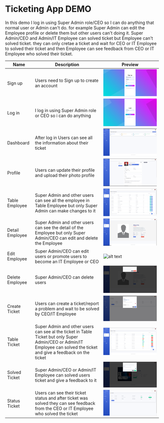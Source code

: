 # Ticketing App DEMO
In this demo I log in using Super Admin role/CEO so I can do anything that normal user or Admin can't do. for example Super Admin can edit the Employee profile or delete them but other users can't doing it. Super Admin/CEO and Admin/IT Employee can solved ticket but Employee can't solved ticket. they can only cretae a ticket and wait for CEO or IT Employee to solved their ticket and then Employee can see feedback from CEO or IT Employee who solved their ticket.

| Name  | Description | Preview |
| ------------- | ------------- |------------- |
| Sign up | Users need to Sign up to create an account | ![alt text](./doc/signup.png) |
| Log in | I log in using Super Admin role or CEO so i can do anything | ![alt text](./doc/login.png) |
| Dashboard | After log in Users can see all the information about their ticket | ![alt text](./doc/dashboard.png) |
| Profile | Users can update their profile and upload their photo profile | ![alt text](./doc/profile.png) |
| Table Employee | Super Admin and other users can see all the employee in Table Employee but only Super Admin can make changes to it | ![alt text](./doc/view-employee.png) |
| Detail Employee | Super Admin and other users can see the detail of the Employee but only Super Admin/CEO can edit and delete the Employee | ![alt text](./doc/detail-employee.png) |
| Edit Employee | Super Admin/CEO can edit users or promote users to become an IT Employee or CEO | ![alt text](./doc/edit-profile-by-ceo.png) |
| Delete Employee | Super Admin/CEO can delete users | ![alt text](./doc/delete-employee.png) |
| Create Ticket | Users can create a ticket/report a problem and wait to be solved by CEO/IT Employee | ![alt text](./doc/report-prob.png) |
| Table Ticket | Super Admin and other users can see al the ticket in Table Ticket but only Super Admin/CEO or Admin/IT Employee can solved the ticket and give a feedback on the ticket | ![alt text](./doc/all-ticket.png) |
| Solved Ticket | Super Admin/CEO or Admin/IT Employee can solved users ticket and give a feedback to it | ![alt text](./doc/feedback-ticket.png) |
| Status Ticket | Users can see their ticket status and after ticket was solved they can see feedback from the CEO or IT Employee who solved the ticket| ![alt text](./doc/my-ticket.png) |
